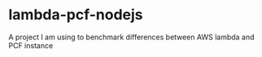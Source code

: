 # lambda-pcf-nodejs
A project I am using to benchmark differences between AWS lambda and PCF instance
